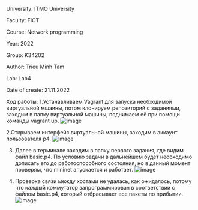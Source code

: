 University: ITMO University

Faculty: FICT

Course: Network programming

Year: 2022

Group: K34202

Author: Trieu Minh Tam

Lab: Lab4

Date of create: 21.11.2022

Ход работы:
1.Устанавливаем Vagrant для запуска необходимой виртуальной мшаины, потом клонируем репозиторий с заданиями, заходим в папку виртуальной машины, поднимаем её при помощи команды vagrant up.
![image](https://user-images.githubusercontent.com/87965299/204160886-ebce9f91-305b-4f18-ae90-e5030af04031.png)

2.Открываем интерфейс виртуальной машины, заходим в аккаунт пользователя p4.
![image](https://user-images.githubusercontent.com/87965299/204160782-8e06bb6f-1835-4f3a-8f9d-37388cffdbbf.png)

3. Далее в терминале заходим в папку первого задания, где видим файл basic.p4. По условию задачи в дальнейшем будет необходимо дописать его до работоспособного состояния, но в данный момент проверям, что mininet апускается и работает.
![image](https://user-images.githubusercontent.com/87965299/204161057-9e3e8371-dc7a-420b-af06-8333dbe1b965.png)

4. Проверка связи между хостами не удалась, как ожидалось, потому что каждый коммутатор запрограммирован в соответствии с файлом basic.p4, который отбрасывает все пакеты по прибытии.
![image](https://user-images.githubusercontent.com/87965299/204161709-759d9310-1d12-4a1c-94d7-87fa2bf7a84e.png)

